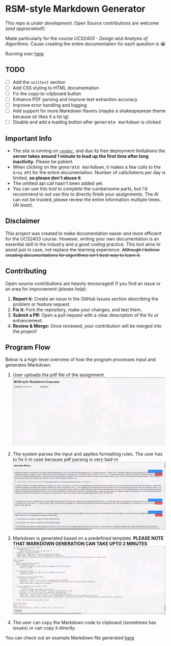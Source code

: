 # RSM-style Markdown Generator

This repo is *under development*. Open Source contributions are welcome *(and appreciated!)*.  

Made particularly for the course *UCS2403 - Design and Analysis of Algorithms.* Cause creating the entire documentation for each question is 😭  

Running over [here](https://rsm-md-gen.onrender.com/)

## TODO
- [ ] Add the `unittest` section
- [ ] Add CSS styling to HTML documentation
- [ ] Fix the copy-to-clipboard button
- [ ] Enhance PDF parsing and improve text extraction accuracy
- [ ] Improve error handling and logging
- [ ] Add support for more Markdown flavors (maybe a shakespearean theme because sir likes it a lot ig)
- [ ] Disable and add a loading button after <kbd>generate markdown</kbd> is clicked

## Important Info
- The site is running on [`render`](https://render.com/), and due its free deployment limitations the **server takes around 1 minute to load up the first time after long inactivity.** Please be patient.
- When clicking on the <kbd>generate markdown</kbd>, it makes a few calls to the `Groq API` for the entire documentation. Number of calls/tokens per day is limited, **so please don't abuse it**
- The unittest api call hasn't been added yet.
- You can use this tool to complete the cumbersome parts, but I'd recommend to not use this to directly finish your assignments. The AI can not be trusted, please review the entire information multiple times. *(At least)*.


## Disclaimer
This project was created to make documentation easier and more efficient for the UCS2403 course. However, writing your own documentation is an essential skill in the industry and a good coding practice. This tool aims to assist just in case, not replace the learning experience. ~~Although I believe creating documentations for algorithms isn't best way to learn it.~~

## Contributing
Open-source contributions are heavily encouraged! If you find an issue or an area for improvement *(please help)*:

1. **Report it:** Create an issue in the GitHub Issues section describing the problem or feature request.
2. **Fix it:** Fork the repository, make your changes, and test them.
3. **Submit a PR:** Open a pull request with a clear description of the fix or enhancement.
4. **Review & Merge:** Once reviewed, your contribution will be merged into the project!

## Program Flow
Below is a high-level overview of how the program processes input and generates Markdown:

1. User uploads the pdf file of the assignment.  
![homepage](/imgs/homepage.png)

2. The system parses the input and applies formatting rules. The user has to fix it in case because pdf parsing is very bad rn  
![quesblocks](/imgs/quesblocks.png)

3. Markdown is generated based on a predefined template. **PLEASE NOTE THAT MARKDOWN GENERATION CAN TAKE UPTO 2 MINUTES**  
![generated md](/imgs/generatedMD.png)

4. The user can copy the Markdown code to clipboard (sometimes has issues) or can copy it directly.    

You can check out an example Markdown file generated [here](/sample_readme.md)